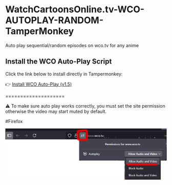 # WatchCartoonsOnline.tv-WCO-AUTOPLAY-RANDOM-TamperMonkey
Auto play sequential/random episodes on wco.tv for any anime

## Install the WCO Auto-Play Script
Click the link below to install directly in Tampermonkey:

👉 [Install WCO Auto-Play (v1.5)](https://update.greasyfork.org/scripts/542247/WCOWCOStream%20Auto-Play%20NextRandom%20%28v15%29.user.js)

====================

⚠️ To make sure auto play works correctly, you must set the site permission otherwise the video may start muted by default.

#Firefox

![WCO Auto-Play Interface](https://github.com/p3k22/WatchCartoonsOnline.tv-WCO-AUTOPLAY-RANDOM-TamperMonkey/blob/main/help.png)
